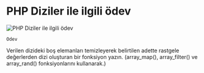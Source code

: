 # PHP Diziler ile ilgili ödev
![PHP Diziler ile ilgili ödev](https://patika-prod.s3-eu-central-1.amazonaws.com/userFiles/mevlut/projects/dty4QLSy4Po2j2shZ-php-dizi-odevi)

```
Ödev
```

Verilen dizideki boş elemanları temizleyerek belirtilen adette rastgele değerlerden dizi oluşturan bir fonksiyon yazın. (array_map(), array_filter() ve array_rand() fonksiyonlarını kullanarak.)